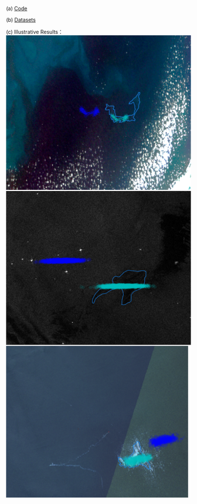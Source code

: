 (a) [Code](https://github.com/jiaqilin114/ATCNs)

(b) [Datasets](https://www.kaggle.com/datasets/31c997b306c866dca94a07c201d4beab76e2a0170f8c546bb0e7cf3bc9e03b80?select=UPC_OilSpill_Track)

(c) Illustrative Results：  
![image](https://github.com/jiaqilin114/ATCNs/blob/oilspilldriftpredication/Sanchi.png)
![image](https://github.com/jiaqilin114/ATCNs/blob/oilspilldriftpredication/Symphony1.png)
![image](https://github.com/jiaqilin114/ATCNs/blob/oilspilldriftpredication/Symphony2.png)
